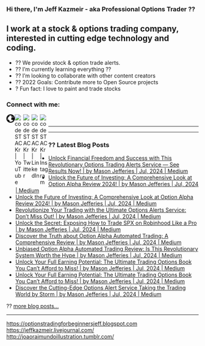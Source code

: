 

<!--
**jeffkazmeir/jeffkazmeir** is a ✨ _special_ ✨ repository because its `README.md` (this file) appears on your GitHub profile.

Here are some ideas to get you started:

- 🔭 I’m currently working on ...
- 🌱 I’m currently learning ...
- 👯 I’m looking to collaborate on ...
- 🤔 I’m looking for help with ...
- 💬 Ask me about ...
- 📫 How to reach me: ...
- 😄 Pronouns: ...
- ⚡ Fun fact: ...
-->
### Hi there, I'm Jeff Kazmeir - aka Professional Options Trader ??
## I work at a stock & options trading company, interested in cutting edge technology and coding.

- ?? We provide stock & option trade alerts.
- ?? I’m currently learning everything ??
- ?? I’m looking to collaborate with other content creators
- ?? 2022 Goals: Contribute more to Open Source projects
- ? Fun fact: I love to paint and trade stocks


### Connect with me:

[<img align="left" alt="codeSTACKr.com" width="22px" src="https://raw.githubusercontent.com/iconic/open-iconic/master/svg/globe.svg" />][website]
[<img align="left" alt="codeSTACKr | YouTube" width="22px" src="https://cdn.jsdelivr.net/npm/simple-icons@v3/icons/youtube.svg" />][youtube]
[<img align="left" alt="codeSTACKr | Twitter" width="22px" src="https://cdn.jsdelivr.net/npm/simple-icons@v3/icons/twitter.svg" />][twitter]
[<img align="left" alt="codeSTACKr | LinkedIn" width="22px" src="https://cdn.jsdelivr.net/npm/simple-icons@v3/icons/linkedin.svg" />][linkedin]
[<img align="left" alt="codeSTACKr | Instagram" width="22px" src="https://cdn.jsdelivr.net/npm/simple-icons@v3/icons/instagram.svg" />][instagram]

<br />

---

---

### ?? Latest Blog Posts

<!-- BLOG-POST-LIST:START -->
- [Unlock Financial Freedom and Success with This Revolutionary Options Trading Alerts Service — See Results Now! | by Mason Jefferies | Jul, 2024 | Medium](https://tradingoptionsforbeginners.medium.com/unlock-financial-freedom-and-success-with-this-revolutionary-options-trading-alerts-service-see-d3a08ab805e5?source=ifttt--------------3)
- [Unlock the Future of Investing: A Comprehensive Look at Option Alpha Review 2024! | by Mason Jefferies | Jul, 2024 | Medium](https://tradingoptionsforbeginners.medium.com/unlock-the-future-of-investing-a-comprehensive-look-at-option-alpha-review-2024-77b5efdddf36?source=ifttt--------------3)
- [Unlock the Future of Investing: A Comprehensive Look at Option Alpha Review 2024! | by Mason Jefferies | Jul, 2024 | Medium](https://tradingoptionsforbeginners.medium.com/unlock-the-future-of-investing-a-comprehensive-look-at-option-alpha-review-2024-22b181cae450?source=ifttt--------------3)
- [Revolutionize Your Trading with the Ultimate Options Alerts Service: Don’t Miss Out! | by Mason Jefferies | Jul, 2024 | Medium](https://tradingoptionsforbeginners.medium.com/revolutionize-your-trading-with-the-ultimate-options-alerts-service-dont-miss-out-e060e14316fc?source=ifttt--------------3)
- [Unlock the Secret: Exposing How to Trade SPX on Robinhood Like a Pro | by Mason Jefferies | Jul, 2024 | Medium](https://tradingoptionsforbeginners.medium.com/unlock-the-secret-exposing-how-to-trade-spx-on-robinhood-like-a-pro-9b91ccb18826?source=ifttt--------------3)
- [Discover the Truth about Option Alpha Automated Trading: A Comprehensive Review | by Mason Jefferies | Jul, 2024 | Medium](https://tradingoptionsforbeginners.medium.com/discover-the-truth-about-option-alpha-automated-trading-a-comprehensive-review-925395e34513?source=ifttt--------------3)
- [Unbiased Option Alpha Automated Trading Review: Is This Revolutionary System Worth the Hype | by Mason Jefferies | Jul, 2024 | Medium](https://tradingoptionsforbeginners.medium.com/unbiased-option-alpha-automated-trading-review-is-this-revolutionary-system-worth-the-hype-991ff985594d?source=ifttt--------------3)
- [Unlock Your Full Earning Potential: The Ultimate Trading Options Book You Can’t Afford to Miss! | by Mason Jefferies | Jul, 2024 | Medium](https://tradingoptionsforbeginners.medium.com/unlock-your-full-earning-potential-the-ultimate-trading-options-book-you-cant-afford-to-miss-5706d80736fc?source=ifttt--------------3)
- [Unlock Your Full Earning Potential: The Ultimate Trading Options Book You Can’t Afford to Miss! | by Mason Jefferies | Jul, 2024 | Medium](https://tradingoptionsforbeginners.medium.com/unlock-your-full-earning-potential-the-ultimate-trading-options-book-you-cant-afford-to-miss-401819c8a8a3?source=ifttt--------------3)
- [Discover the Cutting-Edge Options Alert Service Taking the Trading World by Storm | by Mason Jefferies | Jul, 2024 | Medium](https://tradingoptionsforbeginners.medium.com/discover-the-cutting-edge-options-alert-service-taking-the-trading-world-by-storm-c8a56eb428b5?source=ifttt--------------3)
<!-- BLOG-POST-LIST:END -->

?? [more blog posts...](https://theministerofcapitalism.com/blog/)

---


[website]: https://kingtradingsystems.com/blog/
[twitter]: https://twitter.com/optionstradejef
[youtube]: https://www.youtube.com/channel/UCEo82TuA0YdbXyO2oPecIHQ
[instagram]: https://tradingoptionsforbeginners.medium.com
[linkedin]: https://ca.linkedin.com/in/theministerofcapitalism
 https://optionstradingforbeginnersjeff.blogspot.com
 https://jeffkazmeir.livejournal.com/
 http://joaoraimundoillustration.tumblr.com/



